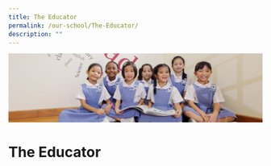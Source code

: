 ```yaml
---
title: The Educator
permalink: /our-school/The-Educator/
description: ""
---
```

![](/images/UsefulVideos.jpg)

The Educator
============